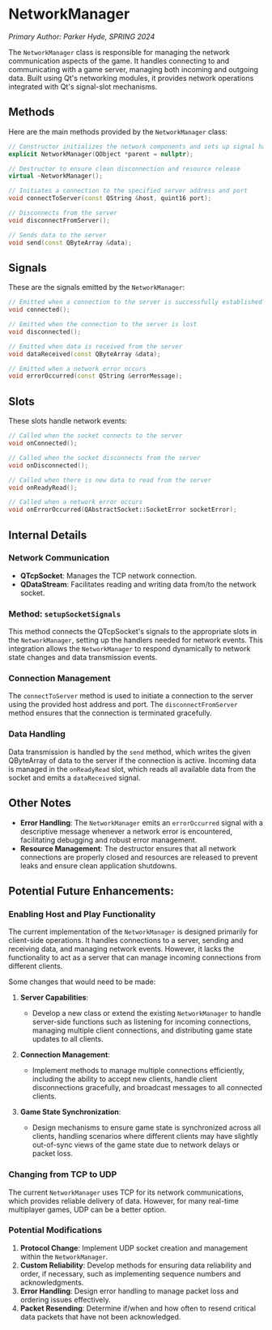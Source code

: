 # NetworkManager

_Primary Author: Parker Hyde, SPRING 2024_

The `NetworkManager` class is responsible for managing the network communication aspects of the game. It handles connecting to and communicating with a game server, managing both incoming and outgoing data. Built using Qt's networking modules, it provides network operations integrated with Qt's signal-slot mechanisms.

## Methods

Here are the main methods provided by the `NetworkManager` class:

```c++
// Constructor initializes the network components and sets up signal handlers
explicit NetworkManager(QObject *parent = nullptr);

// Destructor to ensure clean disconnection and resource release
virtual ~NetworkManager();

// Initiates a connection to the specified server address and port
void connectToServer(const QString &host, quint16 port);

// Disconnects from the server
void disconnectFromServer();

// Sends data to the server
void send(const QByteArray &data);
```

## Signals

These are the signals emitted by the `NetworkManager`:

```c++
// Emitted when a connection to the server is successfully established
void connected();

// Emitted when the connection to the server is lost
void disconnected();

// Emitted when data is received from the server
void dataReceived(const QByteArray &data);

// Emitted when a network error occurs
void errorOccurred(const QString &errorMessage);
```

## Slots

These slots handle network events:

```c++
// Called when the socket connects to the server
void onConnected();

// Called when the socket disconnects from the server
void onDisconnected();

// Called when there is new data to read from the server
void onReadyRead();

// Called when a network error occurs
void onErrorOccurred(QAbstractSocket::SocketError socketError);
```

## Internal Details

### Network Communication

- **QTcpSocket**: Manages the TCP network connection.
- **QDataStream**: Facilitates reading and writing data from/to the network socket.

### Method: `setupSocketSignals`

This method connects the QTcpSocket's signals to the appropriate slots in the `NetworkManager`, setting up the handlers needed for network events. This integration allows the `NetworkManager` to respond dynamically to network state changes and data transmission events.

### Connection Management

The `connectToServer` method is used to initiate a connection to the server using the provided host address and port. The `disconnectFromServer` method ensures that the connection is terminated gracefully.

### Data Handling

Data transmission is handled by the `send` method, which writes the given QByteArray of data to the server if the connection is active. Incoming data is managed in the `onReadyRead` slot, which reads all available data from the socket and emits a `dataReceived` signal.

## Other Notes

- **Error Handling**: The `NetworkManager` emits an `errorOccurred` signal with a descriptive message whenever a network error is encountered, facilitating debugging and robust error management.
- **Resource Management**: The destructor ensures that all network connections are properly closed and resources are released to prevent leaks and ensure clean application shutdowns.


## Potential Future Enhancements:

### Enabling Host and Play Functionality

The current implementation of the `NetworkManager` is designed primarily for client-side operations. It handles connections to a server, sending and receiving data, and managing network events. However, it lacks the functionality to act as a server that can manage incoming connections from different clients.

Some changes that would need to be made:

1. **Server Capabilities**:
   - Develop a new class or extend the existing `NetworkManager` to handle server-side functions such as listening for incoming connections, managing multiple client connections, and distributing game state updates to all clients.

2. **Connection Management**:
   - Implement methods to manage multiple connections efficiently, including the ability to accept new clients, handle client disconnections gracefully, and broadcast messages to all connected clients.

3. **Game State Synchronization**:
   - Design mechanisms to ensure game state is synchronized across all clients, handling scenarios where different clients may have slightly out-of-sync views of the game state due to network delays or packet loss.
   
### Changing from TCP to UDP

The current `NetworkManager` uses TCP for its network communications, which provides reliable delivery of data. However, for many real-time multiplayer games, UDP can be a better option.

### Potential Modifications

1. **Protocol Change**: Implement UDP socket creation and management within the `NetworkManager`.
2. **Custom Reliability**: Develop methods for ensuring data reliability and order, if necessary, such as implementing sequence numbers and acknowledgments.
3. **Error Handling**: Design error handling to manage packet loss and ordering issues effectively.
4. **Packet Resending**: Determine if/when and how often to resend critical data packets that have not been acknowledged.